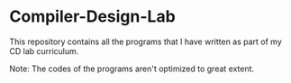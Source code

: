 # Compiler-Design-Lab
This repository contains all the programs that I have written as part of my CD lab curriculum.

Note: The codes of the programs aren't optimized to great extent.

